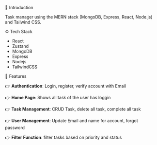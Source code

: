 🤖 Introduction

Task manager using the MERN stack (MongoDB, Express, React, Node.js) and Tailwind CSS.

⚙️ Tech Stack
- React
- Zustand
- MongoDB
- Express
- Nodejs
- TailwindCSS

  
🔋 Features

👉 **Authentication**: Login, register, verify account with Email

👉 **Home Page**: Shows all task of the user has loggin

👉 **Task Management**: CRUD Task, delete all task, complete all task

👉 **User Management**: Update Email and name for account, forgot password

👉 **Filter Function**: filter tasks based on priority and status
